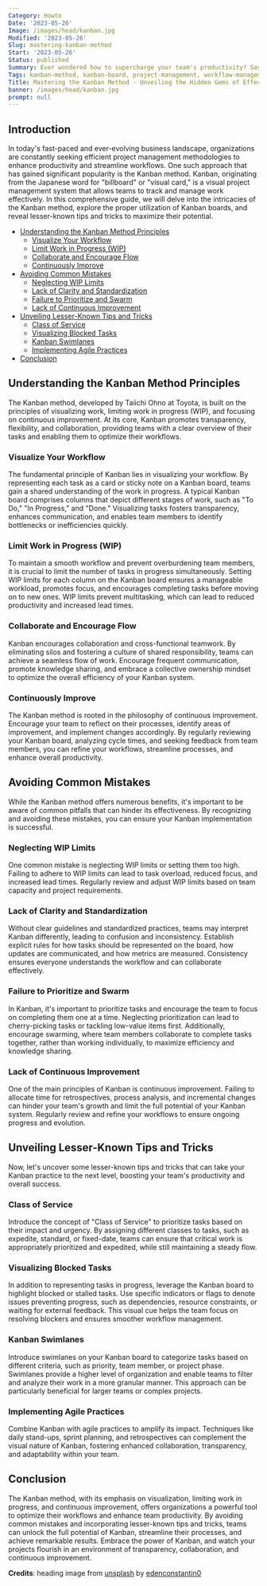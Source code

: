 ```yaml
---
Category: Howto
Date: '2023-05-26'
Image: /images/head/kanban.jpg
Modified: '2023-05-26'
Slug: mastering-kanban-method
Start: '2023-05-26'
Status: published
Summary: Ever wondered how to supercharge your team's productivity? Say hello to Kanban, the dynamic method that brings clarity and efficiency to your projects.
Tags: kanban-method, kanban-board, project-management, workflow-management, productivity, visual-management, work-in-progress, collaboration, continuous-improvement, task-management, agile-methodology, prioritization, team-efficiency, transparency, WIP-limits, cross-functional-teamwork, cycle-times, retrospectives, swarming, class-of-service, blocked-tasks, swimlanes, agile-practices
Title: Mastering the Kanban Method - Unveiling the Hidden Gems of Effective Kanban Board Usage
banner: /images/head/kanban.jpg
prompt: null
---
```



## Introduction
In today's fast-paced and ever-evolving business landscape, organizations are constantly seeking efficient project management methodologies to enhance productivity and streamline workflows. One such approach that has gained significant popularity is the Kanban method. Kanban, originating from the Japanese word for "billboard" or "visual card," is a visual project management system that allows teams to track and manage work effectively. In this comprehensive guide, we will delve into the intricacies of the Kanban method, explore the proper utilization of Kanban boards, and reveal lesser-known tips and tricks to maximize their potential.

<!-- MarkdownTOC levels="2,3" autolink="true" autoanchor="true" -->

- [Understanding the Kanban Method Principles](#understanding-the-kanban-method-principles)
	- [Visualize Your Workflow](#visualize-your-workflow)
	- [Limit Work in Progress \(WIP\)](#limit-work-in-progress-wip)
	- [Collaborate and Encourage Flow](#collaborate-and-encourage-flow)
	- [Continuously Improve](#continuously-improve)
- [Avoiding Common Mistakes](#avoiding-common-mistakes)
	- [Neglecting WIP Limits](#neglecting-wip-limits)
	- [Lack of Clarity and Standardization](#lack-of-clarity-and-standardization)
	- [Failure to Prioritize and Swarm](#failure-to-prioritize-and-swarm)
	- [Lack of Continuous Improvement](#lack-of-continuous-improvement)
- [Unveiling Lesser-Known Tips and Tricks](#unveiling-lesser-known-tips-and-tricks)
	- [Class of Service](#class-of-service)
	- [Visualizing Blocked Tasks](#visualizing-blocked-tasks)
	- [Kanban Swimlanes](#kanban-swimlanes)
	- [Implementing Agile Practices](#implementing-agile-practices)
- [Conclusion](#conclusion)

<!-- /MarkdownTOC -->

<a id="understanding-the-kanban-method-principles"></a>
## Understanding the Kanban Method Principles
The Kanban method, developed by Taiichi Ohno at Toyota, is built on the principles of visualizing work, limiting work in progress (WIP), and focusing on continuous improvement. At its core, Kanban promotes transparency, flexibility, and collaboration, providing teams with a clear overview of their tasks and enabling them to optimize their workflows.

<a id="visualize-your-workflow"></a>
### Visualize Your Workflow
The fundamental principle of Kanban lies in visualizing your workflow. By representing each task as a card or sticky note on a Kanban board, teams gain a shared understanding of the work in progress. A typical Kanban board comprises columns that depict different stages of work, such as "To Do," "In Progress," and "Done." Visualizing tasks fosters transparency, enhances communication, and enables team members to identify bottlenecks or inefficiencies quickly.
    
<a id="limit-work-in-progress-wip"></a>
### Limit Work in Progress (WIP)
To maintain a smooth workflow and prevent overburdening team members, it is crucial to limit the number of tasks in progress simultaneously. Setting WIP limits for each column on the Kanban board ensures a manageable workload, promotes focus, and encourages completing tasks before moving on to new ones. WIP limits prevent multitasking, which can lead to reduced productivity and increased lead times.
    
<a id="collaborate-and-encourage-flow"></a>
### Collaborate and Encourage Flow
Kanban encourages collaboration and cross-functional teamwork. By eliminating silos and fostering a culture of shared responsibility, teams can achieve a seamless flow of work. Encourage frequent communication, promote knowledge sharing, and embrace a collective ownership mindset to optimize the overall efficiency of your Kanban system.
    
<a id="continuously-improve"></a>
### Continuously Improve
The Kanban method is rooted in the philosophy of continuous improvement. Encourage your team to reflect on their processes, identify areas of improvement, and implement changes accordingly. By regularly reviewing your Kanban board, analyzing cycle times, and seeking feedback from team members, you can refine your workflows, streamline processes, and enhance overall productivity.
    

<a id="avoiding-common-mistakes"></a>
## Avoiding Common Mistakes
While the Kanban method offers numerous benefits, it's important to be aware of common pitfalls that can hinder its effectiveness. By recognizing and avoiding these mistakes, you can ensure your Kanban implementation is successful.

<a id="neglecting-wip-limits"></a>
### Neglecting WIP Limits
One common mistake is neglecting WIP limits or setting them too high. Failing to adhere to WIP limits can lead to task overload, reduced focus, and increased lead times. Regularly review and adjust WIP limits based on team capacity and project requirements.
    
<a id="lack-of-clarity-and-standardization"></a>
### Lack of Clarity and Standardization
Without clear guidelines and standardized practices, teams may interpret Kanban differently, leading to confusion and inconsistency. Establish explicit rules for how tasks should be represented on the board, how updates are communicated, and how metrics are measured. Consistency ensures everyone understands the workflow and can collaborate effectively.
    
<a id="failure-to-prioritize-and-swarm"></a>
### Failure to Prioritize and Swarm
In Kanban, it's important to prioritize tasks and encourage the team to focus on completing them one at a time. Neglecting prioritization can lead to cherry-picking tasks or tackling low-value items first. Additionally, encourage swarming, where team members collaborate to complete tasks together, rather than working individually, to maximize efficiency and knowledge sharing.
    
<a id="lack-of-continuous-improvement"></a>
### Lack of Continuous Improvement
One of the main principles of Kanban is continuous improvement. Failing to allocate time for retrospectives, process analysis, and incremental changes can hinder your team's growth and limit the full potential of your Kanban system. Regularly review and refine your workflows to ensure ongoing progress and evolution.


<a id="unveiling-lesser-known-tips-and-tricks"></a>
## Unveiling Lesser-Known Tips and Tricks
Now, let's uncover some lesser-known tips and tricks that can take your Kanban practice to the next level, boosting your team's productivity and overall success.

<a id="class-of-service"></a>
### Class of Service
Introduce the concept of "Class of Service" to prioritize tasks based on their impact and urgency. By assigning different classes to tasks, such as expedite, standard, or fixed-date, teams can ensure that critical work is appropriately prioritized and expedited, while still maintaining a steady flow.
    
<a id="visualizing-blocked-tasks"></a>
### Visualizing Blocked Tasks
In addition to representing tasks in progress, leverage the Kanban board to highlight blocked or stalled tasks. Use specific indicators or flags to denote issues preventing progress, such as dependencies, resource constraints, or waiting for external feedback. This visual cue helps the team focus on resolving blockers and ensures smoother workflow management.
    
<a id="kanban-swimlanes"></a>
### Kanban Swimlanes
Introduce swimlanes on your Kanban board to categorize tasks based on different criteria, such as priority, team member, or project phase. Swimlanes provide a higher level of organization and enable teams to filter and analyze their work in a more granular manner. This approach can be particularly beneficial for larger teams or complex projects.
    
<a id="implementing-agile-practices"></a>
### Implementing Agile Practices
Combine Kanban with agile practices to amplify its impact. Techniques like daily stand-ups, sprint planning, and retrospectives can complement the visual nature of Kanban, fostering enhanced collaboration, transparency, and adaptability within your team.
    

<a id="conclusion"></a>
## Conclusion
The Kanban method, with its emphasis on visualization, limiting work in progress, and continuous improvement, offers organizations a powerful tool to optimize their workflows and enhance team productivity. By avoiding common mistakes and incorporating lesser-known tips and tricks, teams can unlock the full potential of Kanban, streamline their processes, and achieve remarkable results. Embrace the power of Kanban, and watch your projects flourish in an environment of transparency, collaboration, and continuous improvement.

**Credits**: heading image from [unsplash](https://unsplash.com/photos/OXmym9cuaEY) by [edenconstantin0](https://unsplash.com/@edenconstantin0)